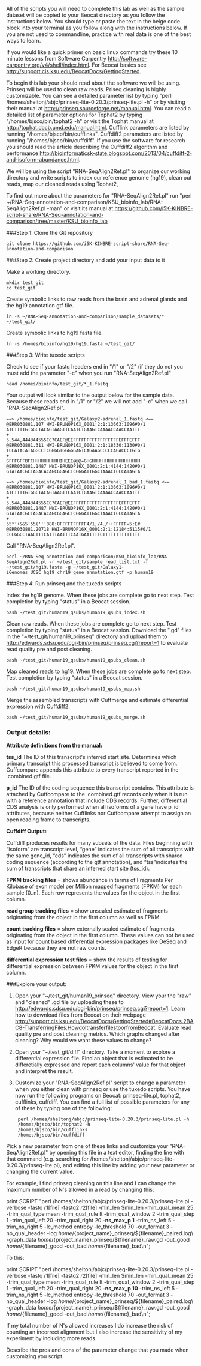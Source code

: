 All of the scripts you will need to complete this lab as well as the sample dataset will be copied to your Beocat directory as you follow the instructions below. You should type or paste the text in the beige code block into your terminal as you follow along with the instructions below. If you are not used to commandline, practice with real data is one of the best ways to learn.

If you would like a quick primer on basic linux commands try these 10 minute lessons from Software Carpentry http://software-carpentry.org/v4/shell/index.html. For Beocat basics see http://support.cis.ksu.edu/BeocatDocs/GettingStarted.

To begin this lab your should read about the software we will be using. Prinseq will be used to clean raw reads. Priseq cleaning is highly customizable. You can see a detailed parameter list by typing "perl /homes/sheltonj/abjc/prinseq-lite-0.20.3/prinseq-lite.pl -h" or by visiting their manual at http://prinseq.sourceforge.net/manual.html. You can read a detailed list of parameter options for Tophat2 by typing "/homes/bjsco/bin/tophat2 -h" or visit the Tophat manual at http://tophat.cbcb.umd.edu/manual.html. Cufflink parameters are listed by running "/homes/bjsco/bin/cufflinks". Cuffdiff2 parameters are listed by running "/homes/bjsco/bin/cuffdiff". If you use the software for research you should read the article describing the Cuffdiff2 algorithm and performance http://bioinformaticsk-state.blogspot.com/2013/04/cuffdiff-2-and-isoform-abundance.html. 

We will be using the script "RNA-SeqAlign2Ref.pl" to organize our working directory and write scripts to index our reference genome (hg19), clean out reads, map our cleaned reads using Tophat2, 

To find out more about the parameters for "RNA-SeqAlign2Ref.pl" run  "perl ~/RNA-Seq-annotation-and-comparison/KSU_bioinfo_lab/RNA-SeqAlign2Ref.pl -man" or visit its manual at https://github.com/i5K-KINBRE-script-share/RNA-Seq-annotation-and-comparison/tree/master/KSU_bioinfo_lab

###Step 1: Clone the Git repository

    git clone https://github.com/i5K-KINBRE-script-share/RNA-Seq-annotation-and-comparison
    
###Step 2: Create project directory and add your input data to it

Make a working directory.

    mkdir test_git
    cd test_git
Create symbolic links to raw reads from the brain and adrenal glands and the hg19 annotation gtf file.

    ln -s ~/RNA-Seq-annotation-and-comparison/sample_datasets/* ~/test_git/
    
Create symbolic links to hg19 fasta file.

    ln -s /homes/bioinfo/hg19/hg19.fasta ~/test_git/
    
###Step 3: Write tuxedo scripts

Check to see if your fastq headers end in "/1" or "/2" (if they do not you must add the parameter "-c" when you run "RNA-SeqAlign2Ref.pl"

    head /homes/bioinfo/test_git/*_1.fastq
    
Your output will look similar to the output below for the sample data. Because these reads end in "/1" or "/2" we will not add "-c" when we call "RNA-SeqAlign2Ref.pl".

```
==> /homes/bioinfo/test_git/Galaxy2-adrenal_1.fastq <==
@ERR030881.107 HWI-BRUNOP16X_0001:2:1:13663:1096#0/1
ATCTTTTGTGGCTACAGTAAGTTCAATCTGAAGTCAAAACCAACCAATTT
+
5.544,444344555CC?CAEF@EEFFFFFFFFFFFFFFFFFEFFFEFFF
@ERR030881.311 HWI-BRUNOP16X_0001:2:1:18330:1130#0/1
TCCATACATAGGCCTCGGGGTGGGGGAGTCAGAAGCCCCCAGACCCTGTG
+
GFFFGFFBFCHHHHHHHHHHIHEEE@@@=GHGHHHHHHHHHHHHHHHHHH
@ERR030881.1487 HWI-BRUNOP16X_0001:2:1:4144:1420#0/1
GTATAACGCTAGACACAGCGGAGCTCGGGATTGGCTAAACTCCCATAGTA

==> /homes/bioinfo/test_git/Galaxy2-adrenal_1_bad_1.fastq <==
@ERR030881.107 HWI-BRUNOP16X_0001:2:1:13663:1096#0/1
ATCTTTTGTGGCTACAGTAAGTTCAATCTGAAGTCAAAACCAACCAATTT
+
5.544,444344555CC?CAEF@EEFFFFFFFFFFFFFFFFFEFFFEFFF
@ERR030881.1487 HWI-BRUNOP16X_0001:2:1:4144:1420#0/1
GTATAACGCTAGACACAGCGGAGCTCGGGATTGGCTAAACTCCCATAGTA
+
55*'+&&5'55('''888:8FFFFFFFFFF4/1;/4./++FFFFF=5:E#
@ERR030881.20718 HWI-BRUNOP16X_0001:2:1:12184:5115#0/1
CCCGGCCTAACTTTCATTTAATTTCAATGAATTTTCTTTTTTTTTTTTTT
```

Call "RNA-SeqAlign2Ref.pl".

    perl ~/RNA-Seq-annotation-and-comparison/KSU_bioinfo_lab/RNA-SeqAlign2Ref.pl -r ~/test_git/sample_read_list.txt -f ~/test_git/hg19.fasta -g ~/test_git/Galaxy1-iGenomes_UCSC_hg19_chr19_gene_annotation.gtf -p human19
    
###Step 4: Run prinseq and the tuxedo scripts

Index the hg19 genome. When these jobs are complete go to next step. Test completion by typing "status" in a Beocat session.

    bash ~/test_git/human19_qsubs/human19_qsubs_index.sh

Clean raw reads. When these jobs are complete go to next step. Test completion by typing "status" in a Beocat session.
Download the ".gd" files in the "~/test_git/human19_prinseq" directory and upload them to http://edwards.sdsu.edu/cgi-bin/prinseq/prinseq.cgi?report=1 to evaluate read quality pre and post cleaning.

    bash ~/test_git/human19_qsubs/human19_qsubs_clean.sh

Map cleaned reads to hg19. When these jobs are complete go to next step. Test completion by typing "status" in a Beocat session.

    bash ~/test_git/human19_qsubs/human19_qsubs_map.sh
 
Merge the assembled transcripts with Cuffmerge and estimate differential expression with Cuffdiff2.

    bash ~/test_git/human19_qsubs/human19_qsubs_merge.sh
    
### Output details:

**Attribute definitions from the manual:**	

**tss_id**	The ID of this transcript's inferred start site. Determines which primary transcript this processed transcript is believed to come from. Cuffcompare appends this attribute to every transcript reported in the .combined.gtf file.

**p_id**	The ID of the coding sequence this transcript contains. This attribute is attached by Cuffcompare to the .combined.gtf records only when it is run with a reference annotation that include CDS records. Further, differential CDS analysis is only performed when all isoforms of a gene have p_id attributes, because neither Cufflinks nor Cuffcompare attempt to assign an open reading frame to transcripts.

**Cuffdiff Output:**

Cuffdiff produces results for many subsets of the data. Files beginning with “isoform” are transcript level, “gene” indicates the sum of all transcripts with the same gene_id, “cds” indicates the sum of all transcripts with shared coding sequence (according to the gtf annotation), and “tss”indicates the sum of transcripts that share an inferred start site (tss_id).

**FPKM tracking files** = shows abundance in terms of Fragments Per Kilobase of exon model per Million mapped fragments (FPKM) for each sample (0..n). Each row represents the values for the object in the first column.

**read group tracking files** = show unscaled estimate of fragments originating from the object in the first column as well as FPKM.

**count tracking files** = show externally scaled estimate of fragments originating from the object in the first column. These values can not be used as input for count based differential expression packages like DeSeq and EdgeR because they are not raw counts.

**differential expression test files** = show the results of testing for differential expression between FPKM values for the object in the first column.

###Explore your output:

1) Open your "~/test_git/human19_prinseq" directory. View your the "raw" and "cleaned" .gd file by uploading these to http://edwards.sdsu.edu/cgi-bin/prinseq/prinseq.cgi?report=1. Learn how to download files from Beocat on their webpage http://support.cis.ksu.edu/BeocatDocs/GettingStarted#BeocatDocs.2BAC8-TransferringFiles.HowdoItransferfilestoorfromBeocat. Evaluate read quality pre and post cleaning metrics. Which graphs changed after cleaning? Why would we want these values to change?

2) Open your "~/test_git/diff" directory. Take a moment to explore a differential expression file. Find an object that is estimated to be differetially expressed and report each columns' value for that object and interpret the result. 

3) Customize your "RNA-SeqAlign2Ref.pl" script to change a parameter when you either clean with prinseq or use the tuxedo scripts. You have now run the following programs on Beocat: prinseq-lite.pl, tophat2, cufflinks, cuffdiff. You can find a full list of possible parameters for any of these by typing one of the following:

        perl /homes/sheltonj/abjc/prinseq-lite-0.20.3/prinseq-lite.pl -h
        /homes/bjsco/bin/tophat2 -h
        /homes/bjsco/bin/cufflinks
        /homes/bjsco/bin/cuffdiff
        
Pick a new parameter from one of these links and customize your "RNA-SeqAlign2Ref.pl" by opening this file in a text editor, finding the line with that command (e.g. searching for /homes/sheltonj/abjc/prinseq-lite-0.20.3/prinseq-lite.pl), and editing this line by adding your new parameter or changing the current value.

For example, I find prinseq cleaning on this line and I can change the maximum number of N's allowed in a read by changing this:

print SCRIPT "perl /homes/sheltonj/abjc/prinseq-lite-0.20.3/prinseq-lite.pl -verbose -fastq $r1[$file] -fastq2 $r2[$file] -min_len $min_len -min_qual_mean 25 -trim_qual_type mean -trim_qual_rule lt -trim_qual_window 2 -trim_qual_step 1 -trim_qual_left 20 -trim_qual_right 20 **-ns_max_p 1** -trim_ns_left 5 -trim_ns_right 5 -lc_method entropy -lc_threshold 70 -out_format 3 -no_qual_header -log ${home}/${project_name}_prinseq/${filename}_paired.log\ -graph_data ${home}/${project_name}_prinseq/${filename}_raw.gd -out_good ${home}/${filename}_good -out_bad ${home}/${filename}_bad\n";
        
To this:

print SCRIPT "perl /homes/sheltonj/abjc/prinseq-lite-0.20.3/prinseq-lite.pl -verbose -fastq $r1[$file] -fastq2 $r2[$file] -min_len $min_len -min_qual_mean 25 -trim_qual_type mean -trim_qual_rule lt -trim_qual_window 2 -trim_qual_step 1 -trim_qual_left 20 -trim_qual_right 20 **-ns_max_p 10** -trim_ns_left 5 -trim_ns_right 5 -lc_method entropy -lc_threshold 70 -out_format 3 -no_qual_header -log ${home}/${project_name}_prinseq/${filename}_paired.log\ -graph_data ${home}/${project_name}_prinseq/${filename}_raw.gd -out_good ${home}/${filename}_good -out_bad ${home}/${filename}_bad\n";

If my total number of N's allowed increases I do increase the risk of counting an incorrect alignment but I also increase the sensitivity of my experiment by including more reads.

Describe the pros and cons of the parameter change that you made when customizing you script.




